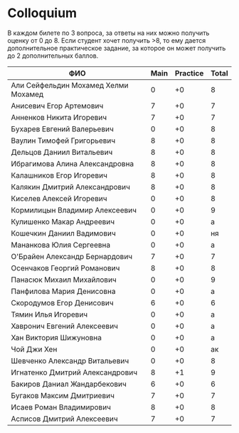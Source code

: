  # Colloquium

 В каждом билете по 3 вопроса, за ответы на них можно получить оценку от 0 до 8.
 Если студент хочет получить >8, то ему дается дополнительное практическое задание, за которое он может получить
 до 2 дополнительных баллов.

|                ФИО                  | Main     | Practice | Total
|-------------------------------------|----------|----------|----------
|Али Сейфельдин Мохамед Хелми Мохамед | 0        | +0       | 8 
|Анисевич Егор Артемович              | 7        | +0       | 7  
|Анненков Никита Игоревич             | 7        | +0       | 7
|Бухарев Евгений Валерьевич           | 0        | +0       | 8
|Ваулин Тимофей Григорьевич           | 8        | +0       | 8 
|Дельцов Даниил Витальевич            | 8        | +0       | 8
|Ибрагимова Алина Александровна       | 8        | +0       | 8
|Калашников Егор Игоревич             | 8        | +0       | 8
|Калякин Дмитрий Александрович        | 8        | +0       | 8
|Киселев Алексей Игоревич             | 0        | +0       | 8
|Кормилицын Владимир Алексеевич       | 0        | +0       | 9
|Кулишенко Макар Андреевич            | 0        | +0       | а
|Кошечкин Даниил Вадимович            | 0        | +0       | ня
|Мананкова Юлия Сергеевна             | 0        | +0       | а 
|О'Брайен Александр Бернардович       | 7        | +0       | 7
|Осенчаков Георгий Романович          | 8        | +0       | 8
|Панасюк Михаил Михайлович            | 0        | +0       | 9
|Панфилова Мария Денисовна            | 0        | +0       | а
|Скородумов Егор Денисович            | 6        | +0       | 6 
|Тямин Илья Игоревич                  | 0        | +0       | а
|Хавронич Евгений Алексеевич          | 0        | +0       | а
|Хан Виктория Шижуновна               | 0        | +0       | а
|Чой Джи Хен                          | 0        | +0       | ак
|Шевченко Александр Витальевич        | 0        | +0       | 8
|Игнатенко Дмитрий Александрович      | 8        | +1       | 9  
|Бакиров Даниал Жандарбекович         | 6        | +0       | 6 
|Бугаков Максим Дмитриевич            | 7        | +0       | 7
|Исаев Роман Владимирович             | 8        | +0       | 8  
|Асписов Дмитрий Алексеевич           | 7        | +0       | 7